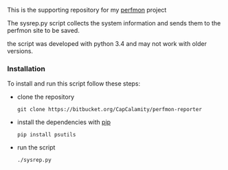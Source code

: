This is the supporting repository for my [perfmon](https://bitbucket.org/CapCalamity/perfmon) project

The sysrep.py script collects the system information and sends them to the perfmon site to be saved.

the script was developed with python 3.4 and may not work with older versions.

### Installation ###

To install and run this script follow these steps:

  - clone the repository 

    `git clone https://bitbucket.org/CapCalamity/perfmon-reporter`

  - install the dependencies with [pip](https://pip.pypa.io/en/stable/installing)

    `pip install psutils`

  - run the script

    `./sysrep.py`